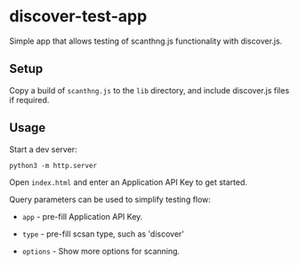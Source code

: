# discover-test-app

Simple app that allows testing of scanthng.js functionality with discover.js.


## Setup

Copy a build of `scanthng.js` to the `lib` directory, and include discover.js
files if required.


## Usage

Start a dev server:

```
python3 -m http.server
```

Open `index.html` and enter an Application API Key to get started.

Query parameters can be used to simplify testing flow:

* `app` - pre-fill Application API Key.

* `type` - pre-fill scsan type, such as 'discover'

* `options` - Show more options for scanning.

